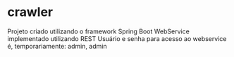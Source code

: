 # crawler
Projeto criado utilizando o framework Spring Boot
WebService implementado utilizando REST
Usuário e senha para acesso ao webservice é, temporariamente: admin, admin
